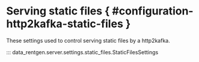 # Serving static files { #configuration-http2kafka-static-files }

These settings used to control serving static files by a http2kafka.

::: data_rentgen.server.settings.static_files.StaticFilesSettings
